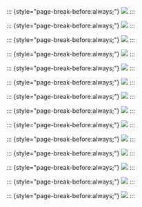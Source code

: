
::: {style="page-break-before:always;"}
![](https://github.com/NicoloDebiaggi/Esame-editoria-digitale/blob/main/progetto/images/SAMMYSAVESTHESNOW/1.png?raw=true)
:::

::: {style="page-break-before:always;"}
![](https://github.com/NicoloDebiaggi/Esame-editoria-digitale/blob/main/progetto/images/SAMMYSAVESTHESNOW/2.png?raw=true)
:::

::: {style="page-break-before:always;"}
![](https://github.com/NicoloDebiaggi/Esame-editoria-digitale/blob/main/progetto/images/SAMMYSAVESTHESNOW/3.png?raw=true)
:::

::: {style="page-break-before:always;"}
![](https://github.com/NicoloDebiaggi/Esame-editoria-digitale/blob/main/progetto/images/SAMMYSAVESTHESNOW/4.png?raw=true)
:::

::: {style="page-break-before:always;"}
![](https://github.com/NicoloDebiaggi/Esame-editoria-digitale/blob/main/progetto/images/SAMMYSAVESTHESNOW/5.png?raw=true)
:::

::: {style="page-break-before:always;"}
![](https://github.com/NicoloDebiaggi/Esame-editoria-digitale/blob/main/progetto/images/SAMMYSAVESTHESNOW/6.png?raw=true)
:::

::: {style="page-break-before:always;"}
![](https://github.com/NicoloDebiaggi/Esame-editoria-digitale/blob/main/progetto/images/SAMMYSAVESTHESNOW/7.png?raw=true)
:::

::: {style="page-break-before:always;"}
![](https://github.com/NicoloDebiaggi/Esame-editoria-digitale/blob/main/progetto/images/SAMMYSAVESTHESNOW/8.png?raw=true)
:::

::: {style="page-break-before:always;"}
![](https://github.com/NicoloDebiaggi/Esame-editoria-digitale/blob/main/progetto/images/SAMMYSAVESTHESNOW/9.png?raw=true)
:::

::: {style="page-break-before:always;"}
![](https://github.com/NicoloDebiaggi/Esame-editoria-digitale/blob/main/progetto/images/SAMMYSAVESTHESNOW/10.png?raw=true)
:::

::: {style="page-break-before:always;"}
![](https://github.com/NicoloDebiaggi/Esame-editoria-digitale/blob/main/progetto/images/SAMMYSAVESTHESNOW/11.png?raw=true)
:::

::: {style="page-break-before:always;"}
![](https://github.com/NicoloDebiaggi/Esame-editoria-digitale/blob/main/progetto/images/SAMMYSAVESTHESNOW/12.png?raw=true)
:::

::: {style="page-break-before:always;"}
![](https://github.com/NicoloDebiaggi/Esame-editoria-digitale/blob/main/progetto/images/SAMMYSAVESTHESNOW/13.png?raw=true)
:::

::: {style="page-break-before:always;"}
![](https://github.com/NicoloDebiaggi/Esame-editoria-digitale/blob/main/progetto/images/SAMMYSAVESTHESNOW/14.png?raw=true)
:::

